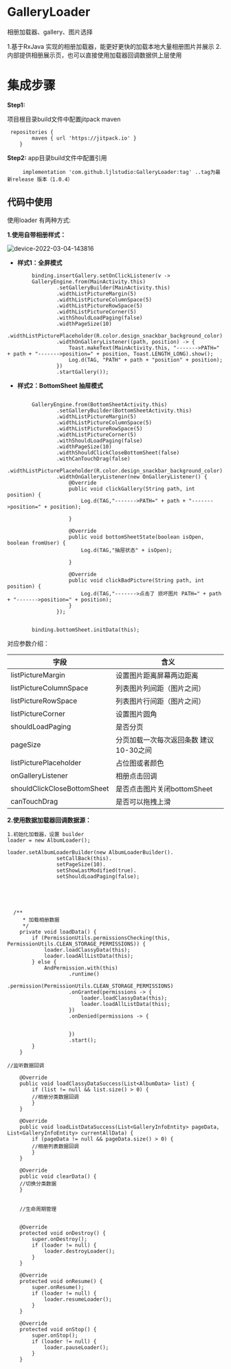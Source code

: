 # GalleryLoader
相册加载器、gallery、图片选择

1.基于RxJava 实现的相册加载器，能更好更快的加载本地大量相册图片并展示
2.内部提供相册展示页，也可以直接使用加载器回调数据供上层使用

# 集成步骤

**Step1:** 


项目根目录build文件中配置jitpack maven
```
 repositories {
        maven { url 'https://jitpack.io' }
    }
```


**Step2:**
app目录build文件中配置引用

```
     implementation 'com.github.ljlstudio:GalleryLoader:tag' ..tag为最新release 版本（1.0.4）
```


## 代码中使用

使用loader 有两种方式:

**1.使用自带相册样式：**


![device-2022-03-04-143816](https://user-images.githubusercontent.com/70507884/156712790-7de2b04c-7a42-48e9-b5ba-94ec55215681.gif)



* **样式1：全屏模式**

```
        binding.insertGallery.setOnClickListener(v -> 
        GalleryEngine.from(MainActivity.this)
                .setGalleryBuilder(MainActivity.this)
                .widthListPictureMargin(5)
                .widthListPictureColumnSpace(5)
                .widthListPictureRowSpace(5)
                .widthListPictureCorner(5)
                .withShouldLoadPaging(false)
                .widthPageSize(10)
                .widthListPicturePlaceholder(R.color.design_snackbar_background_color)
                .widthOnGalleryListener((path, position) -> {
                    Toast.makeText(MainActivity.this, "------->PATH=" + path + "------->position=" + position, Toast.LENGTH_LONG).show();
                    Log.d(TAG, "PATH" + path + "position" + position);
                })
                .startGallery());

```

* **样式2：BottomSheet 抽屉模式**

```

        GalleryEngine.from(BottomSheetActivity.this)
                .setGalleryBuilder(BottomSheetActivity.this)
                .widthListPictureMargin(5)
                .widthListPictureColumnSpace(5)
                .widthListPictureRowSpace(5)
                .widthListPictureCorner(5)
                .withShouldLoadPaging(false)
                .widthPageSize(10)
                .widthShouldClickCloseBottomSheet(false)
                .withCanTouchDrag(false)
                .widthListPicturePlaceholder(R.color.design_snackbar_background_color)
                .widthOnGalleryListener(new OnGalleryListener() {
                    @Override
                    public void clickGallery(String path, int position) {
                        Log.d(TAG,"------->PATH=" + path + "------->position=" + position);

                    }

                    @Override
                    public void bottomSheetState(boolean isOpen, boolean fromUser) {
                        Log.d(TAG,"抽屉状态" + isOpen);

                    }

                    @Override
                    public void clickBadPicture(String path, int position) {
                        Log.d(TAG,"------->点击了 损坏图片 PATH=" + path + "------->position=" + position);
                    }
                });


        binding.bottomSheet.initData(this);
```


对应参数介绍：

字段     |   含义
-------- | ---
listPictureMargin       |   设置图片距离屏幕两边距离
listPictureColumnSpace  |   列表图片列间距（图片之间）
listPictureRowSpace     |   列表图片行间距（图片之间）
listPictureCorner       |   设置图片圆角
shouldLoadPaging        |   是否分页
pageSize                |   分页加载一次每次返回条数 建议10-30之间
listPicturePlaceholder  |   占位图或者颜色
onGalleryListener       |   相册点击回调
shouldClickCloseBottomSheet | 是否点击图片关闭bottomSheet
canTouchDrag            |   是否可以拖拽上滑



 **2.使用数据加载器回调数据源：**




```
1.初始化加载器，设置 builder
loader = new AlbumLoader();

loader.setAlbumLoaderBuilder(new AlbumLoaderBuilder().
                setCallBack(this).
                setPageSize(10).
                setShowLastModified(true).
                setShouldLoadPaging(false);
                
                
                
                
                
  /**
     * 加载相册数据
     */
    private void loadData() {
        if (PermissionUtils.permissionsChecking(this, PermissionUtils.CLEAN_STORAGE_PERMISSIONS)) {
            loader.loadClassyData(this);
            loader.loadAllListData(this);
        } else {
            AndPermission.with(this)
                    .runtime()
                    .permission(PermissionUtils.CLEAN_STORAGE_PERMISSIONS)
                    .onGranted(permissions -> {
                        loader.loadClassyData(this);
                        loader.loadAllListData(this);
                    })
                    .onDenied(permissions -> {


                    })
                    .start();
        }
    }
                
//监听数据回调

    @Override
    public void loadClassyDataSuccess(List<AlbumData> list) {
        if (list != null && list.size() > 0) {
        //相册分类数据回调  
        }
    }

    @Override
    public void loadListDataSuccess(List<GalleryInfoEntity> pageData, List<GalleryInfoEntity> currentAllData) {
        if (pageData != null && pageData.size() > 0) {
        //相册列表数据回调
        }
    }

    @Override
    public void clearData() {
    //切换分类数据
    }
    
    
    //生命周期管理
    
    
    @Override
    protected void onDestroy() {
        super.onDestroy();
        if (loader != null) {
            loader.destroyLoader();
        }
    }

    @Override
    protected void onResume() {
        super.onResume();
        if (loader != null) {
            loader.resumeLoader();
        }
    }

    @Override
    protected void onStop() {
        super.onStop();
        if (loader != null) {
            loader.pauseLoader();
        }
    }
    
                
```








